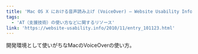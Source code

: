 ```yaml
---
title: 'Mac OS X における音声読み上げ (VoiceOver) — Website Usability Info'
tags:
  - 'AT（支援技術）の使い方などに関するリソース'
link: 'https://website-usability.info/2010/11/entry_101123.html'
---
```


開発環境として使いがちなMacのVoiceOverの使い方。
